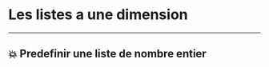 
# Les listes a une dimension 
-------------------------------

💥 Predefinir une liste de nombre entier 
-----------------------------------------
